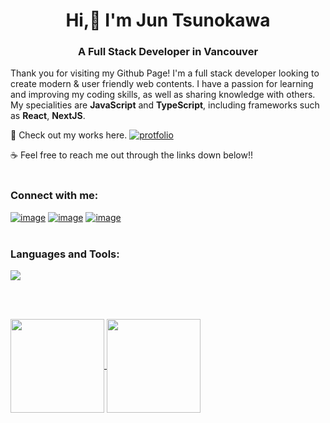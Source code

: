 <h1 align="center">Hi,👋 I'm Jun Tsunokawa</h1>
<h3 align="center">A Full Stack Developer in Vancouver</h3>
  
Thank you for visiting my Github Page! I'm a full stack developer looking to create modern & user friendly web contents.
I have a passion for learning and improving my coding skills, as well as sharing knowledge with others.  
My specialities are **JavaScript** and **TypeScript**, including frameworks such as **React**, **NextJS**.


🚀 Check out my works here.  <a href="https://jun-tsuno-portfolio.vercel.app/" target="_blank">   <img src="https://img.shields.io/badge/Portfolio-9cf?style=for-the-badge" alt="protfolio" /></a> 
  
☕️ Feel free to reach me out through the links down below!!
<br />
<br />
<h3 align="left">Connect with me:</h3>

<a href="https://linkedin.com/in/jun-tsunokawa-b22596247/" target="_blank">![image](https://img.shields.io/badge/LinkedIn-0077B5?style=for-the-badge&logo=linkedin&logoColor=white)</a>
<a href="https://medium.com/@jun55tsuno" target="_blank">![image](https://img.shields.io/badge/Medium-12100E?style=for-the-badge&logo=medium&logoColor=white)</a>
<a href="mailto: jun55tsuno@gmail.com">![image](https://img.shields.io/badge/Gmail-D14836?style=for-the-badge&logo=gmail&logoColor=white)</a>
<br />
<br />
<h3 align="left">Languages and Tools:</h3>
<a href="https://skillicons.dev">
    <img src="https://skillicons.dev/icons?i=html,css,js,ts,react,next,redux,graphql,jest,nodejs,express,postgres,mongo,firebase,sass,tailwind,docker" />
 </a>

<br><br>
<p><a href="https://github.com/anuraghazra/github-readme-stats">
  <img align="center" height="150px" src="https://github-readme-stats.vercel.app/api?username=jun-tsuno&count_private=true&theme=blue-green&show_icons=true&hide=contribs" />
</a>
<a href="https://github.com/anuraghazra/convoychat">
  <img align="center" height="150px" src="https://github-readme-stats.vercel.app/api/top-langs/?username=jun-tsuno&layout=compact&theme=dark&langs_count=5" />
</a></p>
 
